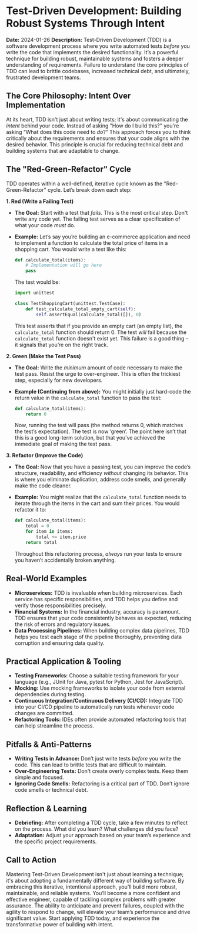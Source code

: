 # Test-Driven Development: Building Robust Systems Through Intent

**Date:** 2024-01-26
**Description:** Test-Driven Development (TDD) is a software development process where you write automated tests _before_ you write the code that implements the desired functionality. It’s a powerful technique for building robust, maintainable systems and fosters a deeper understanding of requirements. Failure to understand the core principles of TDD can lead to brittle codebases, increased technical debt, and ultimately, frustrated development teams.

## The Core Philosophy: Intent Over Implementation

At its heart, TDD isn't just about writing tests; it's about communicating the _intent_ behind your code. Instead of asking "How do I build this?" you're asking “What does this code need to _do_?” This approach forces you to think critically about the requirements and ensures that your code aligns with the desired behavior. This principle is crucial for reducing technical debt and building systems that are adaptable to change.

## The "Red-Green-Refactor" Cycle

TDD operates within a well-defined, iterative cycle known as the "Red-Green-Refactor" cycle. Let’s break down each step:

**1. Red (Write a Failing Test)**

- **The Goal:** Start with a test that _fails_. This is the most critical step. Don't write any code yet. The failing test serves as a clear specification of what your code _must_ do.
- **Example:** Let’s say you’re building an e-commerce application and need to implement a function to calculate the total price of items in a shopping cart. You would write a test like this:

  ```python
  def calculate_total(items):
      # Implementation will go here
      pass
  ```

  The test would be:

  ```python
  import unittest

  class TestShoppingCart(unittest.TestCase):
      def test_calculate_total_empty_cart(self):
          self.assertEqual(calculate_total([]), 0)
  ```

  This test asserts that if you provide an empty cart (an empty list), the `calculate_total` function should return 0. The test _will_ fail because the `calculate_total` function doesn't exist yet. This failure is a good thing – it signals that you’re on the right track.

**2. Green (Make the Test Pass)**

- **The Goal:** Write the _minimum_ amount of code necessary to make the test pass. Resist the urge to over-engineer. This is often the trickiest step, especially for new developers.
- **Example (Continuing from above):** You might initially just hard-code the return value in the `calculate_total` function to pass the test:

  ```python
  def calculate_total(items):
      return 0
  ```

  Now, running the test will pass (the method returns 0, which matches the test’s expectation). The test is now ‘green’. The point here isn’t that this is a good long-term solution, but that you’ve achieved the immediate goal of making the test pass.

**3. Refactor (Improve the Code)**

- **The Goal:** Now that you have a passing test, you can improve the code’s structure, readability, and efficiency _without_ changing its behavior. This is where you eliminate duplication, address code smells, and generally make the code cleaner.
- **Example:** You might realize that the `calculate_total` function needs to iterate through the items in the cart and sum their prices. You would refactor it to:

  ```python
  def calculate_total(items):
      total = 0
      for item in items:
          total += item.price
      return total
  ```

  Throughout this refactoring process, _always_ run your tests to ensure you haven’t accidentally broken anything.

## Real-World Examples

- **Microservices:** TDD is invaluable when building microservices. Each service has specific responsibilities, and TDD helps you define and verify those responsibilities precisely.
- **Financial Systems:** In the financial industry, accuracy is paramount. TDD ensures that your code consistently behaves as expected, reducing the risk of errors and regulatory issues.
- **Data Processing Pipelines:** When building complex data pipelines, TDD helps you test each stage of the pipeline thoroughly, preventing data corruption and ensuring data quality.

## Practical Application & Tooling

- **Testing Frameworks:** Choose a suitable testing framework for your language (e.g., JUnit for Java, pytest for Python, Jest for JavaScript).
- **Mocking:** Use mocking frameworks to isolate your code from external dependencies during testing.
- **Continuous Integration/Continuous Delivery (CI/CD):** Integrate TDD into your CI/CD pipeline to automatically run tests whenever code changes are committed.
- **Refactoring Tools:** IDEs often provide automated refactoring tools that can help streamline the process.

## Pitfalls & Anti-Patterns

- **Writing Tests in Advance:** Don’t just write tests _before_ you write the code. This can lead to brittle tests that are difficult to maintain.
- **Over-Engineering Tests:** Don't create overly complex tests. Keep them simple and focused.
- **Ignoring Code Smells:** Refactoring is a critical part of TDD. Don’t ignore code smells or technical debt.

## Reflection & Learning

- **Debriefing:** After completing a TDD cycle, take a few minutes to reflect on the process. What did you learn? What challenges did you face?
- **Adaptation:** Adjust your approach based on your team’s experience and the specific project requirements.

## Call to Action

Mastering Test-Driven Development isn't just about learning a technique; it's about adopting a fundamentally different way of building software. By embracing this iterative, intentional approach, you’ll build more robust, maintainable, and reliable systems. You’ll become a more confident and effective engineer, capable of tackling complex problems with greater assurance. The ability to anticipate and prevent failures, coupled with the agility to respond to change, will elevate your team’s performance and drive significant value. Start applying TDD today, and experience the transformative power of building with intent.

```

```
